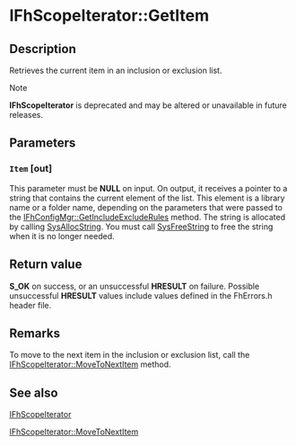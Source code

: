 # IFhScopeIterator::GetItem

## Description

Retrieves the current item in an inclusion or exclusion list.

> [!NOTE]
> **IFhScopeIterator** is deprecated and may be altered or unavailable in future releases.

## Parameters

### `Item` [out]

This parameter must be **NULL** on input. On output, it receives a pointer to a string that contains the current element of the list. This element is a library name or a folder name, depending on the parameters that were passed to the [IFhConfigMgr::GetIncludeExcludeRules](https://learn.microsoft.com/windows/desktop/api/fhcfg/nf-fhcfg-ifhconfigmgr-getincludeexcluderules) method. The string is allocated by calling [SysAllocString](https://learn.microsoft.com/previous-versions/windows/desktop/api/oleauto/nf-oleauto-sysallocstring). You must call [SysFreeString](https://learn.microsoft.com/previous-versions/windows/desktop/api/oleauto/nf-oleauto-sysfreestring) to free the string when it is no longer needed.

## Return value

**S_OK** on success, or an unsuccessful **HRESULT** on failure. Possible unsuccessful **HRESULT** values include values defined in the FhErrors.h header file.

## Remarks

To move to the next item in the inclusion or exclusion list, call the [IFhScopeIterator::MoveToNextItem](https://learn.microsoft.com/windows/desktop/api/fhcfg/nf-fhcfg-ifhscopeiterator-movetonextitem) method.

## See also

[IFhScopeIterator](https://learn.microsoft.com/windows/desktop/api/fhcfg/nn-fhcfg-ifhscopeiterator)

[IFhScopeIterator::MoveToNextItem](https://learn.microsoft.com/windows/desktop/api/fhcfg/nf-fhcfg-ifhscopeiterator-movetonextitem)